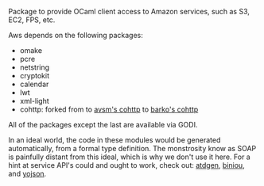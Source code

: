 Package to provide OCaml client access to Amazon services, such as S3,
EC2, FPS, etc.

Aws depends on the following packages:

-  omake
-  pcre
-  netstring
-  cryptokit
-  calendar
-  lwt
-  xml-light
-  cohttp: forked from to [avsm's
     cohttp](http://github.com/avs/ocaml-cohttp) to [barko's
     cohttp](http://github.com/barko/ocaml-cohttp)

All of the packages except the last are available via GODI.  

In an ideal world, the code in these modules would be generated
automatically, from a formal type definition.  The monstrosity know as
SOAP is painfully distant from this ideal, which is why we don't use
it here.  For a hint at service API's could and ought to work, check
out: [atdgen](http://oss.wink.com/atdgen/),
[biniou](http://martin.jambon.free.fr/biniou.html), and [yojson](
http://martin.jambon.free.fr/yojson.html).